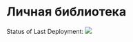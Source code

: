 <h1>Личная библиотека</h1>

Status of Last Deployment:
<img src='https://github.com/kiri11-mi1/server/workflows/MyFirstAction/badge.svg?branch=master'><br>